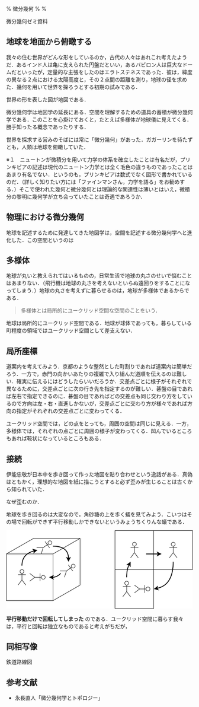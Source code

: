 % 微分幾何
%
%

微分幾何ゼミ資料

## 地球を地面から俯瞰する

我々の住む世界がどんな形をしているのか，古代の人々はあれこれ考えたようだ．あるインド人は亀に支えられた円盤だといい，あるバビロン人は巨大なドームだといったが，定量的な主張をしたのはエラトステネスであった．彼は，緯度の異なる２点における太陽高度と，その２点間の距離を測り，地球の径を求めた．幾何を用いて世界を探ろうとする初期の試みである．

世界の形を表した図が地図である．

微分幾何学は地図学の延長にある．空間を理解するための道具の蓄積が微分幾何学である．このことを心掛けておくと，たとえば多様体が地球儀に見えてくる．勝手知ったる概念であったりする．

世界を探求する営みのそばには常に「微分幾何」があった．ガガーリンを待たずとも，人類は地球を俯瞰していた．

※１　ニュートンが微積分を用いて力学の体系を確立したことは有名だが，プリンキピアの記述は現代のニュートン力学とは全く毛色の違うものであったことはあまり有名でない．というのも，プリンキピアは数式でなく図形で書かれているのだ．（詳しく知りたい方には「ファインマンさん，力学を語る」をお勧めする．）そこで使われた幾何と微分幾何とは理論的な関連性は薄いとはいえ，微積分の黎明に幾何学が立ち会っていたことは奇遇であろうか．

## 物理における微分幾何

地球を記述するために発達してきた地図学は，空間を記述する微分幾何学へと進化した．この空間というのは

## 多様体

地球が丸いと教えられてはいるものの，日常生活で地球の丸さのせいで悩むことはあまりない．（飛行機は地球の丸さを考えないといらぬ遠回りをすることになってしまう．）地球の丸さを考えずに暮らせるのは，地球が多様体であるからである．

> 多様体とは局所的にユークリッド空間な空間のことをいう．

地球は局所的にユークリッド空間である．地球が球体であっても，暮らしている町程度の領域ではユークリッド空間として差支えない．

## 局所座標

道案内を考えてみよう．京都のような整然とした町割りであれば道案内は簡単だろう．一方で，赤門の向かいあたりの複雑で入り組んだ道順を伝えるのは難しい．確実に伝えるにはどうしたらいいだろうか．交差点ごとに様子がそれぞれで異なるために，交差点ごとに次の行き先を指定するのが難しい．碁盤の目であれば左右で指定できるのに．碁盤の目であればどの交差点も同じ交わり方をしているので方向は左・右・直進しかないが，交差点ごとに交わり方が様々であれば方向の指定がそれぞれの交差点ごとに変わってくる．

ユークリッド空間では，どの点をとっても，周囲の空間は同じに見える．一方，多様体では，それぞれの点ごとに周囲の様子が変わってくる．凹んでいるところもあれば鞍状になっているところもある．

## 接続

伊能忠敬が日本中を歩き回って作った地図を貼り合わせという逸話がある．真偽はともかく，理想的な地図を紙に描こうとすると必ず歪みが生じることは古くから知られていた．

なぜ歪むのか．

地球を歩き回るのは大変なので，角砂糖の上を歩く蟻を見てみよう．こいつはその場で回転ができず平行移動しかできないというみょうちくりんな蟻である．

![](./imgs/ant.dio.svg)

**平行移動だけで回転してしまった** のである．ユークリッド空間に暮らす我々は，平行と回転は独立なものであると考えがちだが，

## 同相写像

鉄道路線図

## 参考文献

- 永長直人「微分幾何学とトポロジー」
